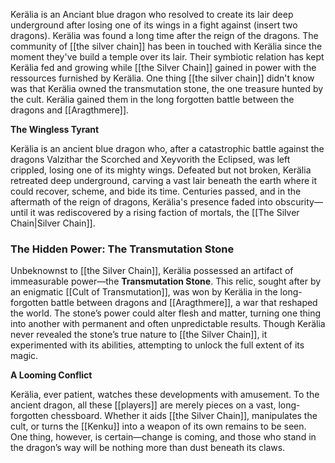 Kerälia is an Anciant blue dragon who resolved to create its lair deep underground after losing one of its wings in a fight against (insert two dragons). Kerälia was found a long time after the reign of the dragons. The community of [[the silver chain]] has been in touched with Kerälia since the moment they've build a temple over its lair. Their symbiotic relation has kept Kerälia fed and growing while [[the Silver Chain]] gained in power with the ressources furnished by Kerälia. One thing [[the silver chain]] didn't know was that Kerälia owned the transmutation stone, the one treasure hunted by the cult. Kerälia gained them in the long forgotten battle between the dragons and [[Aragthmere]].

**The Wingless Tyrant**

Kerälia is an ancient blue dragon who, after a catastrophic battle against the dragons Valzithar the Scorched and Xeyvorith the Eclipsed, was left crippled, losing one of its mighty wings. Defeated but not broken, Kerälia retreated deep underground, carving a vast lair beneath the earth where it could recover, scheme, and bide its time. Centuries passed, and in the aftermath of the reign of dragons, Kerälia's presence faded into obscurity—until it was rediscovered by a rising faction of mortals, the [[The Silver Chain|Silver Chain]].

### **The Hidden Power: The Transmutation Stone**

Unbeknownst to [[the Silver Chain]], Kerälia possessed an artifact of immeasurable power—the **Transmutation Stone**. This relic, sought after by an enigmatic [[Cult of Transmutation]], was won by Kerälia in the long-forgotten battle between dragons and [[Aragthmere]], a war that reshaped the world. The stone’s power could alter flesh and matter, turning one thing into another with permanent and often unpredictable results. Though Kerälia never revealed the stone’s true nature to [[the Silver Chain]], it experimented with its abilities, attempting to unlock the full extent of its magic.

**A Looming Conflict**

Kerälia, ever patient, watches these developments with amusement. To the ancient dragon, all these [[players]] are merely pieces on a vast, long-forgotten chessboard. Whether it aids [[the Silver Chain]], manipulates the cult, or turns the [[Kenku]] into a weapon of its own remains to be seen. One thing, however, is certain—change is coming, and those who stand in the dragon’s way will be nothing more than dust beneath its claws.